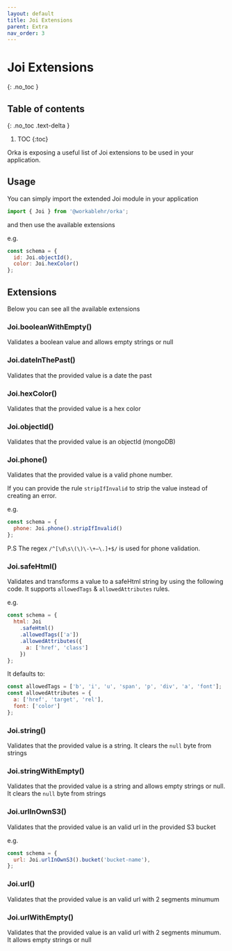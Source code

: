 ```yaml
---
layout: default
title: Joi Extensions
parent: Extra
nav_order: 3
---
```


# Joi Extensions
{: .no_toc }

## Table of contents
{: .no_toc .text-delta }

1. TOC
  {:toc}

Orka is exposing a useful list of Joi extensions to be used in your application.

## Usage

You can simply import the extended Joi module in your application

```js
import { Joi } from '@workablehr/orka';
```

and then use the available extensions

e.g.
```js
const schema = {
  id: Joi.objectId(),
  color: Joi.hexColor()
};

```
## Extensions
Below you can see all the available extensions

### Joi.booleanWithEmpty()
Validates a boolean value and allows empty strings or null

### Joi.dateInThePast()
Validates that the provided value is a date the past

### Joi.hexColor()
Validates that the provided value is a hex color

### Joi.objectId()
Validates that the provided value is an objectId (mongoDB)

### Joi.phone()
Validates that the provided value is a valid phone number.

If you can provide the rule `stripIfInvalid` to strip the value instead of creating an error.

e.g.
```js
const schema = {
  phone: Joi.phone().stripIfInvalid()
};
```

P.S The regex `/^[\d\s\(\)\-\+–\.]+$/` is used for phone validation.

### Joi.safeHtml()
Validates and transforms a value to a safeHtml string by using the following code. It supports `allowedTags` & `allowedAttributes` rules.

e.g.
```js
const schema = {
  html: Joi
    .safeHtml()
    .allowedTags(['a'])
    .allowedAttributes({
      a: ['href', 'class']
    })
};
```

It defaults to:
```js
const allowedTags = ['b', 'i', 'u', 'span', 'p', 'div', 'a', 'font'];
const allowedAttributes = {
  a: ['href', 'target', 'rel'],
  font: ['color']
};
```

### Joi.string()
Validates that the provided value is a string. It clears the `null` byte from strings

### Joi.stringWithEmpty()
Validates that the provided value is a string and allows empty strings or null. It clears the `null` byte from strings

### Joi.urlInOwnS3()
Validates that the provided value is an valid url in the provided S3 bucket

e.g.
```js
const schema = {
  url: Joi.urlInOwnS3().bucket('bucket-name'),
};
```

### Joi.url()
Validates that the provided value is an valid url with 2 segments minumum

### Joi.urlWithEmpty()
Validates that the provided value is an valid url with 2 segments minumum. It allows empty strings or null

